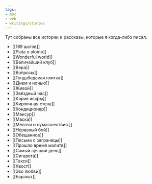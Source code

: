 ```yaml
---
tags:
- moc
- web
- writings/stories
---
```

Тут собраны все истории и рассказы, которые я когда-либо писал. 

- [[189 шагов]]
- [[Plata o plomo]]
- [[Wonderful world]]
- [[Величайший клуб]]
- [[Вера]]
- [[Вопросы]]
- [[Гундабадская плитка]]
- [[Днем и ночью]]
- [[Живой]]
- [[Звёздный час]]
- [[Карие искры]]
- [[Кирпичная стена]]
- [[Кондиционер]]
- [[Мансур]]
- [[Маска]]
- [[Мелочи и сумасшествия.]]
- [[Неравный бой]]
- [[Обещанное]]
- [[Письма с заграницы]]
- [[Прошло время молитв]]
- [[Самый лучший день]]
- [[Сигарета]]
- [[Такси]]
- [[Хвост]]
- [[Эхо любви]]
- [[Баракат]]
